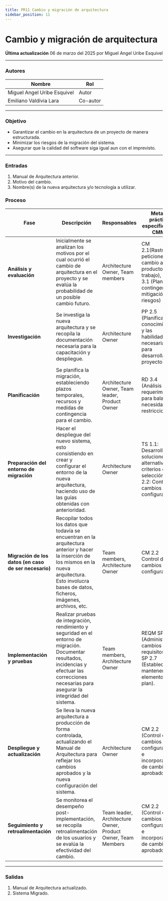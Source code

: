```yaml
---
title: PR11 Cambio y migración de arquitectura
sidebar_position: 11
---
```


# Cambio y migración de arquitectura

**Última actualización** 06 de marzo del 2025 por Miguel Angel Uribe Esquivel

---

### Autores

| Nombre                      | Rol      |
| --------------------------- | -------- |
| Miguel Angel Uribe Esquivel | Autor    |
| Emiliano Valdivia Lara      | Co-autor |

---

### Objetivo

- Garantizar el cambio en la arquitectura de un proyecto de manera estructurada.
- Minimizar los riesgos de la migración del sistema.
- Asegurar que la calidad del software siga igual aun con el imprevisto.

---

### Entradas

1. Manual de Arquitectura anterior.
2. Motivo del cambio.
3. Nombre(s) de la nueva arquitectura y/o tecnología a utilizar.

### Proceso

| Fase                                                  | Descripción                                                                                                                                                                                                    | Responsables                                                 | Meta y práctica específica del CMMI                                                                                           |
| ----------------------------------------------------- | -------------------------------------------------------------------------------------------------------------------------------------------------------------------------------------------------------------- | ------------------------------------------------------------ | ----------------------------------------------------------------------------------------------------------------------------- |
| **Análisis y evaluación**                             | Inicialmente se analizan los motivos por el cual ocurrió el cambio de arquitectura en el proyecto y se evalúa la probabilidad de un posible cambio futuro.                                                     | Architecture Owner, Team members                             | CM 2.1(Rastreo de peticiones de cambio a los productos de trabajo), RSKM 3.1 (Planes de contingencia y mitigación de riesgos) |
| **Investigación**                                     | Se investiga la nueva arquitectura y se recopila la documentación necesaria para la capacitación y despliegue.                                                                                                 | Architecture Owner                                           | PP 2.5 (Planificar el conocimiento y las habilidades necesarias para desarrollar el proyecto)                                 |
| **Planificación**                                     | Se planifica la migración, estableciendo plazos temporales, recursos y medidas de contingencia para el cambio.                                                                                                 | Architecture Owner, Team leader, Product Owner               | RD 3.4 (Análisis de requerimientos para balancear necesidades y restricciones)                                                |
| **Preparación del entorno de migración**              | Hacer el despliegue del nuevo sistema, esto consistiendo en crear y configurar el entorno de la nueva arquitectura, haciendo uso de las guías obtenidas con anterioridad.                                      | Architecture Owner                                           | TS 1.1: Desarrollo de soluciones alternativas y criterios de selección, CM 2.2: Control de cambios a la configuración         |
| **Migración de los datos (en caso de ser necesario)** | Recopilar todos los datos que todavía se encuentran en la arquitectura anterior y hacer la inserción de los mismos en la nueva arquitectura. Esto involucra bases de datos, ficheros, imágenes, archivos, etc. | Team members, Architecture Owner                             | CM 2.2 Control de cambios a la configuración                                                                                  |
| **Implementación y pruebas**                          | Realizar pruebas de integración, rendimiento y seguridad en el entorno de migración. Documentar resultados, incidencias y efectuar las correcciones necesarias para asegurar la integridad del sistema.        | Team members, Architecture Owner                             | REQM SP 1.3 (Administrar cambios a los requisitos), PP SP 2.7 (Establecer y mantener los elementos del plan).                 |
| **Despliegue y actualización**                        | Se lleva la nueva arquitectura a producción de forma controlada, actualizando el Manual de Arquitectura para reflejar los cambios aprobados y la nueva configuración del sistema.                              | Architecture Owner                                           | CM 2.2 (Control de cambios a la configuración e incorporación de cambios aprobados)                                           |
| **Seguimiento y retroalimentación**                   | Se monitorea el desempeño post-implementación, se recopila retroalimentación de los usuarios y se evalúa la efectividad del cambio.                                                                            | Team leader, Architecture Owner, Product Owner, Team Members | CM 2.2 (Control de cambios a la configuración e incorporación de cambios aprobados)                                           |

---

### Salidas

1. Manual de Arquitectura actualizado.
2. Sistema Migrado.
